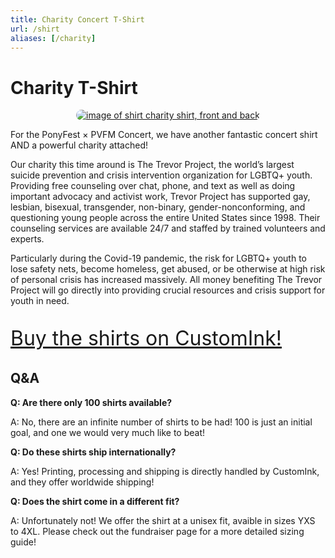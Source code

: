 ```yaml
---
title: Charity Concert T-Shirt
url: /shirt
aliases: [/charity]
---
```


# Charity T-Shirt

<div class="text-box" style="text-align: left;">

<div style="text-align: center;" id="shirt-ad">

[![image of shirt charity shirt, front and back](/images/charity/pvfm_pfo_22.png)](https://www.customink.com/fundraising/ponyfest-pvfm-concert-2022)

</div>

<style type="text/css">

#shirt-ad img {
border-radius: 10px;
max-width: 100%;
}

</style>

For the PonyFest × PVFM Concert, we have another fantastic concert shirt AND a powerful charity attached!

Our charity this time around is The Trevor Project, the world’s largest suicide prevention and crisis intervention organization for LGBTQ+ youth. Providing free counseling over chat, phone, and text as well as doing important advocacy and activist work, Trevor Project has supported gay, lesbian, bisexual, transgender, non-binary, gender-nonconforming, and questioning young people across the entire United States since 1998. Their counseling services are available 24/7 and staffed by trained volunteers and experts.

Particularly during the Covid-19 pandemic, the risk for LGBTQ+ youth to lose safety nets, become homeless, get abused, or be otherwise at high risk of personal crisis has increased massively. All money benefiting The Trevor Project will go directly into providing crucial resources and crisis support for youth in need.

<span style="font-size: xx-large;">

[Buy the shirts on CustomInk!](https://www.customink.com/fundraising/ponyfest-pvfm-concert-2022)

</span>

## Q&A

**Q: Are there only 100 shirts available?**

A: No, there are an infinite number of shirts to be had! 100 is just an initial goal, and one we would very much like to beat!

**Q: Do these shirts ship internationally?**

A: Yes! Printing, processing and shipping is directly handled by CustomInk, and they offer worldwide shipping!


**Q: Does the shirt come in a different fit?**

A: Unfortunately not! We offer the shirt at a unisex fit, avaible in sizes YXS to 4XL. Please check out the fundraiser page for a more detailed sizing guide!


</div>
